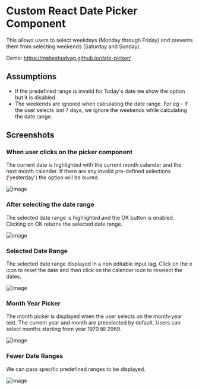 # Custom React Date Picker Component

This allows users to select weekdays (Monday through Friday) and prevents them from selecting weekends (Saturday and Sunday).

Demo: https://maheshudvag.github.io/date-picker/

## **Assumptions**

- If the predefined range is invalid for Today's date we show the option but it is disabled.
- The weekends are ignored when calculating the date range. For eg - If the user selects last 7 days, we ignore the weekends while calculating the date range. 

## **Screenshots**

### **When user clicks on the picker component**

The current date is highlighted with the current month calender and the next month calender. If there are any invalid pre-defined selections ('yesterday') the option will be blured.

![image](https://github.com/MaheshUdvag/date-picker/assets/48888253/57701ba7-5a9f-40fb-98ae-5d0bce48c958)


### **After selecting the date range**

The selected date range is highlighted and the OK button is enabled. Clicking on OK returns the selected date range.

![image](https://github.com/MaheshUdvag/date-picker/assets/48888253/7fe9e23e-9de0-43d8-b8df-1fab2c52bd78)


### **Selected Date Range**

The selected date range displayed in a non editable input tag. Click on the x icon to reset the date and then click on the calender icon to reselect the dates.

![image](https://github.com/MaheshUdvag/date-picker/assets/48888253/369d1c7d-5760-4b6d-98b3-6942c9504ca9)


### Month Year Picker

The month picker is displayed when the user selects on the month-year text. The current year and month are preselected by default. Users can select months starting from year 1970 till 2969.

![image](https://github.com/MaheshUdvag/date-picker/assets/48888253/83124b96-b6cf-4829-9cbb-de16bf2257fa)

### Fewer Date Ranges

We can pass specific predefined ranges to be displayed.

![image](https://github.com/MaheshUdvag/date-picker/assets/48888253/a2b798f0-2e13-49c7-a67f-2fccc8d9db1f)


